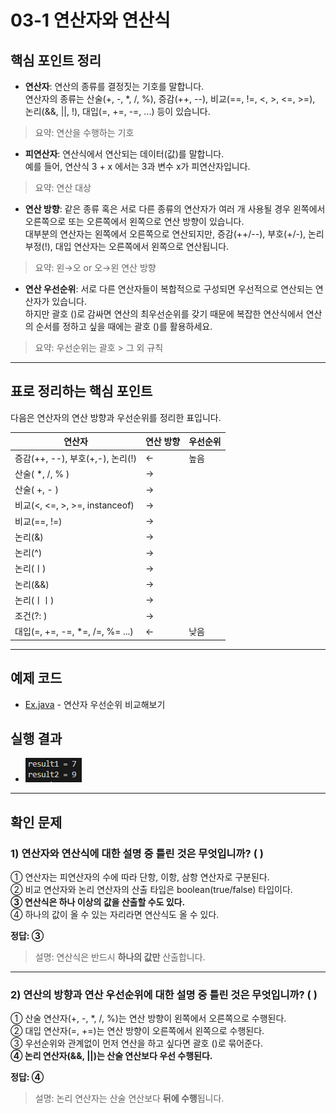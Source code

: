 # 03-1 연산자와 연산식

## 핵심 포인트 정리

- **연산자**: 연산의 종류를 결정짓는 기호를 말합니다.  
  연산자의 종류는 산술(+, -, *, /, %), 증감(++, --), 비교(==, !=, <, >, <=, >=), 논리(&&, ||, !), 대입(=, +=, -=, ...) 등이 있습니다.  
> 요약: 연산을 수행하는 기호

- **피연산자**: 연산식에서 연산되는 데이터(값)를 말합니다.  
  예를 들어, 연산식 3 + x 에서는 3과 변수 x가 피연산자입니다.  
> 요약: 연산 대상

- **연산 방향**: 같은 종류 혹은 서로 다른 종류의 연산자가 여러 개 사용될 경우 왼쪽에서 오른쪽으로 또는 오른쪽에서 왼쪽으로 연산 방향이 있습니다.  
  대부분의 연산자는 왼쪽에서 오른쪽으로 연산되지만, 증감(++/--), 부호(+/-), 논리 부정(!), 대입 연산자는 오른쪽에서 왼쪽으로 연산됩니다.  
> 요약: 왼→오 or 오→왼 연산 방향

- **연산 우선순위**: 서로 다른 연산자들이 복합적으로 구성되면 우선적으로 연산되는 연산자가 있습니다.  
  하지만 괄호 ()로 감싸면 연산의 최우선순위를 갖기 때문에 복잡한 연산식에서 연산의 순서를 정하고 싶을 때에는 괄호 ()를 활용하세요.  
> 요약: 우선순위는 괄호 > 그 외 규칙

---

## 표로 정리하는 핵심 포인트

다음은 연산자의 연산 방향과 우선순위를 정리한 표입니다.

| 연산자                            | 연산 방향 | 우선순위 |
|-----------------------------------|-----------|----------|
| 증감(++, --), 부호(+,-), 논리(!)   | ←         | 높음     |
| 산술( *, /, % )                   | →         |          |
| 산술( +, - )                      | →         |          |
| 비교(<, <=, >, >=, instanceof)    | →         |          |
| 비교(==, !=)                      | →         |          |
| 논리(&)                           | →         |          |
| 논리(^)                           | →         |          |
| 논리(ㅣ)                          | →         |          |
| 논리(&&)                          | →         |          |
| 논리(ㅣㅣ)                         | →         |          |
| 조건(?: )                         | →         |          |
| 대입(=, +=, -=, *=, /=, %= ...)   | ←         | 낮음     |

---

## 예제 코드

- [Ex.java](../code-examples/chap03_1/Ex03_1.java) - 연산자 우선순위 비교해보기

## 실행 결과

- ![Ex](../images/03-1/Ex.png)

---
## 확인 문제

### 1) 연산자와 연산식에 대한 설명 중 틀린 것은 무엇입니까? ( )

① 연산자는 피연산자의 수에 따라 단항, 이항, 삼항 연산자로 구분된다.  
② 비교 연산자와 논리 연산자의 산출 타입은 boolean(true/false) 타입이다.  
**③ 연산식은 하나 이상의 값을 산출할 수도 있다.**  
④ 하나의 값이 올 수 있는 자리라면 연산식도 올 수 있다.  

**정답: ③**  
> 설명: 연산식은 반드시 **하나의 값만** 산출합니다.

---

### 2) 연산의 방향과 연산 우선순위에 대한 설명 중 틀린 것은 무엇입니까? ( )

① 산술 연산자(+, -, *, /, %)는 연산 방향이 왼쪽에서 오른쪽으로 수행된다.  
② 대입 연산자(=, +=)는 연산 방향이 오른쪽에서 왼쪽으로 수행된다.  
③ 우선순위와 관계없이 먼저 연산을 하고 싶다면 괄호 ()로 묶어준다.  
**④ 논리 연산자(&&, ||)는 산술 연산보다 우선 수행된다.**  

**정답: ④**  
> 설명: 논리 연산자는 산술 연산보다 **뒤에 수행**됩니다.
